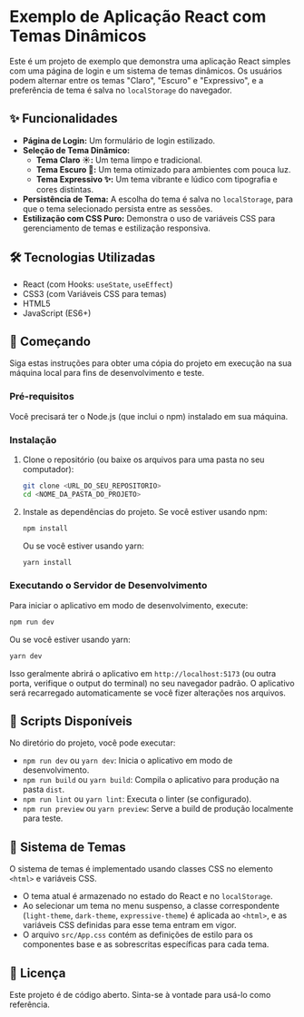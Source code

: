 # Exemplo de Aplicação React com Temas Dinâmicos

Este é um projeto de exemplo que demonstra uma aplicação React simples com uma página de login e um sistema de temas dinâmicos. Os usuários podem alternar entre os temas "Claro", "Escuro" e "Expressivo", e a preferência de tema é salva no `localStorage` do navegador.

## ✨ Funcionalidades

-   **Página de Login:** Um formulário de login estilizado.
-   **Seleção de Tema Dinâmico:**
    -   **Tema Claro ☀️:** Um tema limpo e tradicional.
    -   **Tema Escuro 🌙:** Um tema otimizado para ambientes com pouca luz.
    -   **Tema Expressivo ✨:** Um tema vibrante e lúdico com tipografia e cores distintas.
-   **Persistência de Tema:** A escolha do tema é salva no `localStorage`, para que o tema selecionado persista entre as sessões.
-   **Estilização com CSS Puro:** Demonstra o uso de variáveis CSS para gerenciamento de temas e estilização responsiva.

## 🛠️ Tecnologias Utilizadas

-   React (com Hooks: `useState`, `useEffect`)
-   CSS3 (com Variáveis CSS para temas)
-   HTML5
-   JavaScript (ES6+)

## 🚀 Começando

Siga estas instruções para obter uma cópia do projeto em execução na sua máquina local para fins de desenvolvimento e teste.

### Pré-requisitos

Você precisará ter o Node.js (que inclui o npm) instalado em sua máquina.

### Instalação

1.  Clone o repositório (ou baixe os arquivos para uma pasta no seu computador):
    ```bash
    git clone <URL_DO_SEU_REPOSITORIO>
    cd <NOME_DA_PASTA_DO_PROJETO>
    ```

2.  Instale as dependências do projeto. Se você estiver usando npm:
    ```bash
    npm install
    ```
    Ou se você estiver usando yarn:
    ```bash
    yarn install
    ```

### Executando o Servidor de Desenvolvimento

Para iniciar o aplicativo em modo de desenvolvimento, execute:

```bash
npm run dev
```
Ou se você estiver usando yarn:
```bash
yarn dev
```

Isso geralmente abrirá o aplicativo em `http://localhost:5173` (ou outra porta, verifique o output do terminal) no seu navegador padrão. O aplicativo será recarregado automaticamente se você fizer alterações nos arquivos.

## 📜 Scripts Disponíveis

No diretório do projeto, você pode executar:

-   `npm run dev` ou `yarn dev`: Inicia o aplicativo em modo de desenvolvimento.
-   `npm run build` ou `yarn build`: Compila o aplicativo para produção na pasta `dist`.
-   `npm run lint` ou `yarn lint`: Executa o linter (se configurado).
-   `npm run preview` ou `yarn preview`: Serve a build de produção localmente para teste.

## 🎨 Sistema de Temas

O sistema de temas é implementado usando classes CSS no elemento `<html>` e variáveis CSS.
-   O tema atual é armazenado no estado do React e no `localStorage`.
-   Ao selecionar um tema no menu suspenso, a classe correspondente (`light-theme`, `dark-theme`, `expressive-theme`) é aplicada ao `<html>`, e as variáveis CSS definidas para esse tema entram em vigor.
-   O arquivo `src/App.css` contém as definições de estilo para os componentes base e as sobrescritas específicas para cada tema.

## 📄 Licença

Este projeto é de código aberto. Sinta-se à vontade para usá-lo como referência.